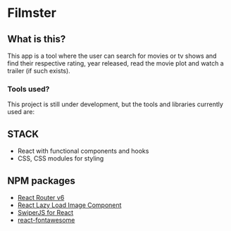 # Filmster

## What is this?

This app is a tool where the user can search for movies or tv shows and find their respective rating, year released, read the movie plot and watch a trailer (if such exists).

### Tools used?

This project is still under development, but the tools and libraries currently used are:

## STACK

- React with functional components and hooks
- CSS, CSS modules for styling

## NPM packages

- [React Router v6](https://reactrouter.com/docs/en/v6/getting-started/overview)
- [React Lazy Load Image Component](https://www.npmjs.com/package/react-lazy-load-image-component)
- [SwiperJS for React](https://swiperjs.com/)
- [react-fontawesome](https://www.npmjs.com/package/@fortawesome/react-fontawesome)
